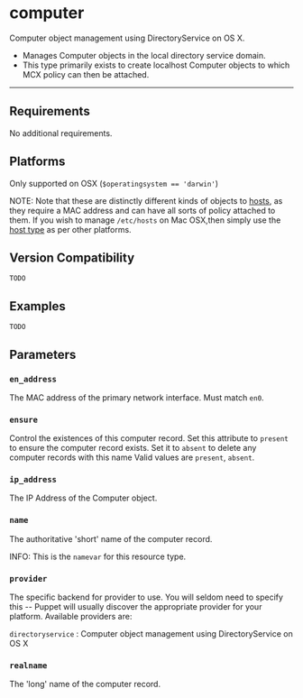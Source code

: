 computer
========

Computer object management using DirectoryService on OS X.

* Manages Computer objects in the local directory service domain.
* This type primarily exists to create localhost Computer objects to which MCX policy can then be attached.

* * *

Requirements
-------------

No additional requirements.

Platforms
---------

Only supported on OSX (`$operatingsystem == 'darwin'`)

NOTE: Note that these are distinctly different kinds of objects to
[hosts](host.html), as they require a MAC address and can have all sorts of
policy attached to them. If you wish to manage `/etc/hosts` on Mac 
OSX,then simply use the [host type](host.html) as per other platforms.


Version Compatibility
---------------------

`TODO`

Examples
--------

`TODO`

Parameters
----------

### `en_address`

The MAC address of the primary network interface. Must match `en0`.

### `ensure`

Control the existences of this computer record. Set this attribute
to `present` to ensure the computer record exists. Set it to
`absent` to delete any computer records with this name Valid values
are `present`, `absent`.

### `ip_address`

The IP Address of the Computer object.

### `name`

The authoritative 'short' name of the computer record.

INFO: This is the `namevar` for this resource type.

### `provider`

The specific backend for provider to use. You will seldom need to
specify this -- Puppet will usually discover the appropriate
provider for your platform. Available providers are:

`directoryservice`
: Computer object management using
  DirectoryService on OS X

### `realname`

The 'long' name of the computer record.
